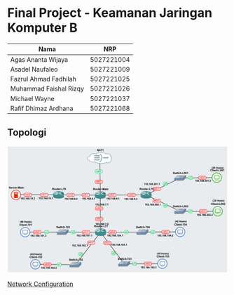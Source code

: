 # Final Project - Keamanan Jaringan Komputer B

| Nama                        | NRP        |
|-----------------------------|------------|
| Agas Ananta Wijaya          | 5027221004 |
| Asadel Naufaleo             | 5027221009 |
| Fazrul Ahmad Fadhilah       | 5027221025 |
| Muhammad Faishal Rizqy      | 5027221026 |
| Michael Wayne               | 5027221037 |
| Rafif Dhimaz Ardhana        | 5027221068 |

## Topologi
![Topologi](https://github.com/ishal24/FinalProject-KeamanJaringanKomputer-B/blob/main/img/topologi.png)

[Network Configuration](https://github.com/ishal24/FinalProject-KeamanJaringanKomputer-B/tree/main/netconfig)
